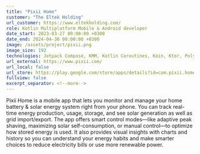 ```yaml
---
title: "Pixii Home"
customer: "The Eltek Holding"
url_customer: https://www.eltekholding.com/
role: Kotlin Multiplatform Mobile & Android developer
date_start: 2023-03-27 00:00:00 +0300
date_end: 2024-04-30 00:00:00 +0300
image: /assets/project/pixii.png
image_size: 192
technologies: Jetpack Compose, KMM, Kotlin Coroutines, Koin, Ktor, Polyglot
url_external: https://www.pixii.com/
url_local: false
url_store: https://play.google.com/store/apps/details?id=com.pixii.home.v1
fullview: false
excerpt_separator: <!--more-->
---
```

Pixii Home is a mobile app that lets you monitor and manage your home battery & solar energy system right from your phone. You can track real-time energy production, usage, storage, and see solar generation as well as grid import/export. The app offers smart control modes—like adaptive peak shaving, maximizing solar self-consumption, or manual control—to optimize how stored energy is used. It also provides visual insights with charts and history so you can understand your energy habits and make smarter choices to reduce electricity bills or use more renewable power.